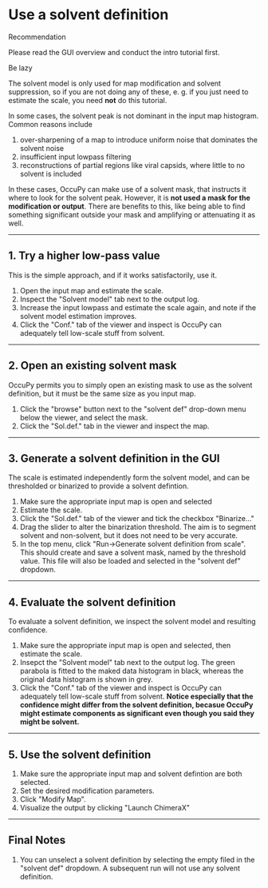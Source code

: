 # Use a solvent definition


<div class="admonition hint">
<p class="admonition-title">Recommendation</p>
<p>
Please read the GUI overview and conduct the intro tutorial first.
</p>
</div>

<div class="admonition attention">
<p class="admonition-title">Be lazy</p>
<p>
The solvent model is only used for map modification and solvent suppression, so if you are not doing any of these, e.
g. if you just need to estimate the scale, you need <strong>not</strong> do this tutorial.
</p>
</div>

In some cases, the solvent peak is not dominant in the input map histogram. Common reasons include

1. over-sharpening of a map to introduce uniform noise that dominates the solvent noise
2. insufficient input lowpass filtering  
3. reconstructions of partial regions like viral capsids, where little to no solvent is included

In these cases, OccuPy can make use of a solvent mask, that instructs it where to look for the solvent peak. However, it
is **not used a mask for the modification or output**. There are benefits to this, like being able to find something 
significant outside your mask and amplifying or attenuating it as well. 

--- 

## 1. Try a higher low-pass value
This is the simple approach, and if it works satisfactorily, use it. 

1. Open the input map and estimate the scale.
2. Inspect the "Solvent model" tab next to the output log.
3. Increase the input lowpass and estimate the scale again, and note if the solvent model estimation improves. 
4. Click the "Conf." tab of the viewer and inspect is OccuPy can adequately tell low-scale stuff from solvent. 

---

## 2. Open an existing solvent mask
OccuPy permits you to simply open an existing mask to use as the solvent definition, but it must be the same 
size as you input map. 

1. Click the "browse" button next to the "solvent def" drop-down menu below the viewer, and select the mask. 
2. Click the "Sol.def." tab in the viewer and inspect the map. 


---

## 3. Generate a solvent definition in the GUI
The scale is estimated independently form the solvent model, and can be thresholded or binarized to provide a 
solvent defintion. 

1. Make sure the appropriate input map is open and selected
2. Estimate the scale.
3. Click the "Sol.def." tab of the viewer and tick the checkbox "Binarize..."
4. Drag the slider to alter the binarization threshold. The aim is to segment solvent and non-solvent, but it does 
   not need to be very accurate. 
5. In the top menu, click "Run->Generate solvent definition from scale". This should create and save a solvent mask, 
   named by the threshold value. This file will also be loaded and selected in the "solvent def" dropdown.

---

## 4. Evaluate the solvent definition
To evaluate a solvent definition, we inspect the solvent model and resulting confidence. 

1. Make sure the appropriate input map is open and selected, then estimate the scale. 
2. Insepct the "Solvent model" tab next to the output log. The green parabola is fitted to the maked data histogram 
   in black, whereas the original data histogram is shown in grey. 
3. Click the "Conf." tab of the viewer and inspect is OccuPy can adequately tell low-scale stuff from solvent. 
   **Notice especially that the confidence might differ from the solvent definition, becasue OccuPy might estimate 
   components as significant even though you said they might be solvent.**

---

## 5. Use the solvent definition

1. Make sure the appropriate input map and solvent defintion are both selected.
2. Set the desired modification parameters.  
3. Click "Modify Map". 
4. Visualize the output by clicking "Launch ChimeraX"

---

## Final Notes
1. You can unselect a solvent definition by selecting the empty filed in the "solvent def" dropdown. A subsequent 
   run will not use any solvent definition.